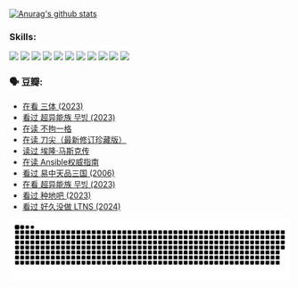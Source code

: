 
[![Anurag's github stats](https://github-readme-stats.vercel.app/api?username=w940853815)](https://github.com/anuraghazra/github-readme-stats)

### Skills:

<code><img height="32" src="https://cdn.jsdelivr.net/npm/simple-icons@v5/icons/python.svg"></code>
<code><img height="32" src="https://cdn.jsdelivr.net/npm/simple-icons@v5/icons/javascript.svg"></code>
<code><img height="32" src="https://cdn.jsdelivr.net/npm/simple-icons@v5/icons/django.svg"></code>
<code><img height="32" src="https://cdn.jsdelivr.net/npm/simple-icons@v5/icons/flask.svg"></code>
<code><img height="32" src="https://cdn.jsdelivr.net/npm/simple-icons@v5/icons/vuetify.svg"></code>
<code><img height="32" src="https://cdn.jsdelivr.net/npm/simple-icons@v5/icons/git.svg"></code>
<code><img height="32" src="https://cdn.jsdelivr.net/npm/simple-icons@v5/icons/docker.svg"></code>
<code><img height="32" src="https://cdn.jsdelivr.net/npm/simple-icons@v5/icons/postgresql.svg"></code>
<code><img height="32" src="https://cdn.jsdelivr.net/npm/simple-icons@v5/icons/elasticsearch.svg"></code>
<code><img height="32" src="https://cdn.jsdelivr.net/npm/simple-icons@v5/icons/macos.svg"></code>
<code><img height="32" src="https://cdn.jsdelivr.net/npm/simple-icons@v5/icons/linux.svg"></code>

### 🗣 豆瓣:

<!-- DOUBAN-ACTIVITIES:START -->
- [在看 三体‎ (2023)](https://www.douban.com/people/136069238/status/4558185093/?_i=11167392)
- [看过 超异能族 무빙‎ (2023)](https://www.douban.com/people/136069238/status/4556824186/?_i=11167392)
- [在读 不拘一格](https://www.douban.com/people/136069238/status/4541712161/?_i=11167392)
- [在读 刀尖（最新修订珍藏版）](https://www.douban.com/people/136069238/status/4541711339/?_i=11167392)
- [读过 埃隆·马斯克传](https://www.douban.com/people/136069238/status/4541710351/?_i=11167392)
- [在读 Ansible权威指南](https://www.douban.com/people/136069238/status/4539151450/?_i=11167392)
- [看过 易中天品三国‎ (2006)](https://www.douban.com/people/136069238/status/4529910812/?_i=11167392)
- [在看 超异能族 무빙‎ (2023)](https://www.douban.com/people/136069238/status/4527291077/?_i=11167392)
- [看过 种地吧‎ (2023)](https://www.douban.com/people/136069238/status/4527289637/?_i=11167392)
- [看过 好久没做 LTNS‎ (2024)](https://www.douban.com/people/136069238/status/4527289515/?_i=11167392)
<!-- DOUBAN-ACTIVITIES:END -->


![Snake animation](https://raw.githubusercontent.com/w940853815/w940853815/output/github-contribution-grid-snake.svg)

<!--
**w940853815/w940853815** is a ✨ _special_ ✨ repository because its `README.md` (this file) appears on your GitHub profile.

Here are some ideas to get you started:

- 🔭 I’m currently working on ...
- 🌱 I’m currently learning ...
- 👯 I’m looking to collaborate on ...
- 🤔 I’m looking for help with ...
- 💬 Ask me about ...
- 📫 How to reach me: ...
- 😄 Pronouns: ...
- ⚡ Fun fact: ...
-->
